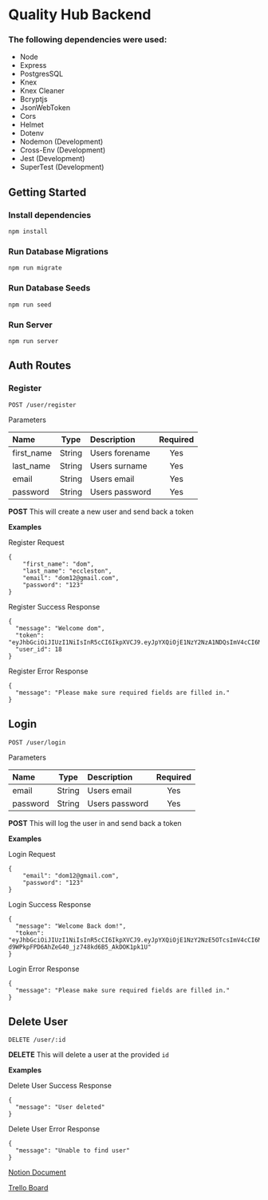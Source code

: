 # Quality Hub Backend

### The following dependencies were used:

- Node
- Express
- PostgresSQL
- Knex
- Knex Cleaner
- Bcryptjs
- JsonWebToken
- Cors
- Helmet
- Dotenv
- Nodemon (Development)
- Cross-Env (Development)
- Jest (Development)
- SuperTest (Development)

## Getting Started

### Install dependencies

`npm install`

### Run Database Migrations

`npm run migrate`

### Run Database Seeds

`npm run seed`

### Run Server

`npm run server`

## Auth Routes

### Register

`POST /user/register`

Parameters

| Name       |  Type  | Description    | Required |
| :--------- | :----: | :------------- | :------: |
| first_name | String | Users forename |   Yes    |
| last_name  | String | Users surname  |   Yes    |
| email      | String | Users email    |   Yes    |
| password   | String | Users password |   Yes    |

**POST** This will create a new user and send back a token

**Examples**

Register Request

```
{
	"first_name": "dom",
	"last_name": "eccleston",
	"email": "dom12@gmail.com",
	"password": "123"
}
```

Register Success Response

```
{
  "message": "Welcome dom",
  "token": "eyJhbGciOiJIUzI1NiIsInR5cCI6IkpXVCJ9.eyJpYXQiOjE1NzY2NzA1NDQsImV4cCI6MTU3Njc1Njk0NH0.jpyV3IoB3sYehy8CdQ_h1EPhSjIrglvmVEEgUyqo_Zs",
  "user_id": 18
}
```

Register Error Response

```
{
  "message": "Please make sure required fields are filled in."
}
```

## Login

`POST /user/login`

Parameters

| Name     |  Type  | Description    | Required |
| :------- | :----: | :------------- | :------: |
| email    | String | Users email    |   Yes    |
| password | String | Users password |   Yes    |

**POST** This will log the user in and send back a token

**Examples**

Login Request

```
{
	"email": "dom12@gmail.com",
	"password": "123"
}
```

Login Success Response

```
{
  "message": "Welcome Back dom!",
  "token": "eyJhbGciOiJIUzI1NiIsInR5cCI6IkpXVCJ9.eyJpYXQiOjE1NzY2NzE5OTcsImV4cCI6MTU3Njc1ODM5N30.HkW-d9WPkpFPD6AhZeG40_jz748kd6B5_AkDOK1pk1U"
}
```

Login Error Response

```
{
  "message": "Please make sure required fields are filled in."
}
```

## Delete User

`DELETE /user/:id`

**DELETE** This will delete a user at the provided `id`

**Examples**

Delete User Success Response

```
{
  "message": "User deleted"
}
```

Delete User Error Response

```
{
  "message": "Unable to find user"
}
```

[Notion Document](https://www.notion.so/EU3-QualityHub-503a434aa6b4425595d2b4fa03a1d406)

[Trello Board](https://trello.com/b/SlF9gway/quality-hub)
